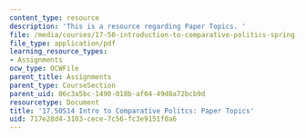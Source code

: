 ```yaml
---
content_type: resource
description: 'This is a resource regarding Paper Topics. '
file: /media/courses/17-50-introduction-to-comparative-politics-spring-2014/717e28d43103cece7c56fc3e9151f0a6_MIT17_50S14_Papers.pdf
file_type: application/pdf
learning_resource_types:
- Assignments
ocw_type: OCWFile
parent_title: Assignments
parent_type: CourseSection
parent_uid: 06c3a5bc-1490-018b-af04-49d8a72bcb9d
resourcetype: Document
title: '17.50S14 Intro to Comparative Politcs: Paper Topics'
uid: 717e28d4-3103-cece-7c56-fc3e9151f0a6
---
```

